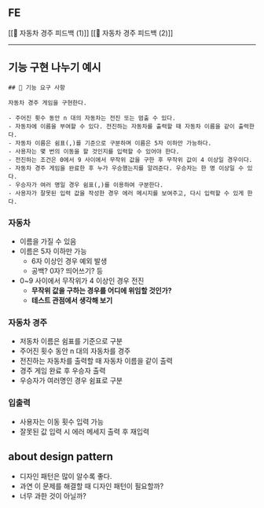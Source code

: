 ## FE
[[📖 자동차 경주 피드백 (1)]]
[[📖 자동차 경주 피드백 (2)]]

---
## 기능 구현 나누기 예시

```
## 🎯 기능 요구 사항

자동차 경주 게임을 구현한다.

- 주어진 횟수 동안 n 대의 자동차는 전진 또는 멈출 수 있다.
- 자동차에 이름을 부여할 수 있다. 전진하는 자동차를 출력할 때 자동차 이름을 같이 출력한다.
- 자동차 이름은 쉼표(,)를 기준으로 구분하며 이름은 5자 이하만 가능하다.
- 사용자는 몇 번의 이동을 할 것인지를 입력할 수 있어야 한다.
- 전진하는 조건은 0에서 9 사이에서 무작위 값을 구한 후 무작위 값이 4 이상일 경우이다.
- 자동차 경주 게임을 완료한 후 누가 우승했는지를 알려준다. 우승자는 한 명 이상일 수 있다.
- 우승자가 여러 명일 경우 쉼표(,)를 이용하여 구분한다.
- 사용자가 잘못된 입력 값을 작성한 경우 에러 메시지를 보여주고, 다시 입력할 수 있게 한다.
```

### 자동차
- 이름을 가질 수 있음
- 이름은 5자 이하만 가능
	- 6자 이상인 경우 예외 발생
	- 공백? 0자? 띄어쓰기? 등
- 0~9 사이에서 무작위가 4 이상인 경우 전진
	- **무작위 값을 구하는 경우를 어디에 위임할 것인가?**
	- **테스트 관점에서 생각해 보기**
### 자동차 경주
- 저동차 이름은 쉼표를 기준으로 구분
- 주어진 횟수 동안 n 대의 자동차를 경주
- 전진하는 자동차를 출력할 때 자동차 이름을 같이 출력
- 경주 게임 완료 후 우승자 출력
- 우승자가 여러명인 경우 쉼표로 구분
### 입출력
- 사용자는 이동 횟수 입력 가능
- 잘못된 값 입력 시 에러 메세지 출력 후 재입력

## about design pattern

- 디자인 패턴은 많이 알수록 좋다.
- 과연 이 문제를 해결할 때 디자인 패턴이 필요할까?
- 너무 과한 것이 아닐까?


